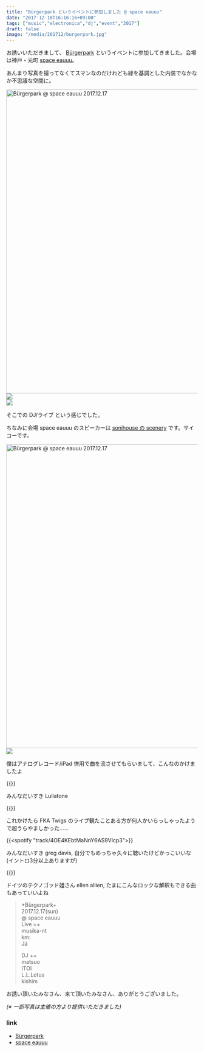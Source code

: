 ```yaml
---
title: "Bürgerpark というイベントに参加しました @ space eauuu"
date: "2017-12-18T16:16:16+09:00"
tags: ["music","electronica","dj","event","2017"]
draft: false
image: "/media/201712/burgerpark.jpg"
---
```


お誘いいただきまして、 [Bürgerpark](https://www.facebook.com/events/299796667188565/) というイベントに参加してきました。会場は神戸・元町 [space eauuu](http://www.musika-nt.com/spaceeauuu/)。

あんまり写真を撮ってなくてスマンなのだけれども緑を基調とした内装でなかなか不思議な空間に。

<div class="embed">
<a data-flickr-embed="true"  href="https://www.flickr.com/photos/matsuoshi/39128453481/in/dateposted/" title="Bürgerpark @ space eauuu 2017.12.17"><img src="https://farm5.staticflickr.com/4739/39128453481_39cc312635_c.jpg" width="600" height="800" alt="Bürgerpark @ space eauuu 2017.12.17"></a>
</div>

<div class="embed">
<img src="https://scontent-nrt1-1.xx.fbcdn.net/v/t31.0-8/25440080_1433492706760923_1183347668314231854_o.jpg?oh=a7c79c6a4cfaf9ffb28e6a6c2790f888&oe=5ACDC6C1">
</div>

<div class="embed">
<img src="https://scontent-nrt1-1.xx.fbcdn.net/v/t31.0-8/25440375_1433492713427589_2682630450503927799_o.jpg?oh=7bc0626da0c32278c1122993f87dec24&oe=5AC0C066">
</div>

そこでの DJ/ライブ という感じでした。

ちなみに会場 space eauuu のスピーカーは [sonihouse の scenery](http://www.sonihouse.net/products/scenery.html) です。サイコーです。

<div class="embed">
<a data-flickr-embed="true"  href="https://www.flickr.com/photos/matsuoshi/27349809479/in/dateposted/" title="Bürgerpark @ space eauuu 2017.12.17"><img src="https://farm5.staticflickr.com/4644/27349809479_829cc2e52b_c.jpg" width="600" height="800" alt="Bürgerpark @ space eauuu 2017.12.17"></a>
</div>

<div class="embed">
<img src="https://scontent-nrt1-1.xx.fbcdn.net/v/t31.0-8/25488253_1433492763427584_9177380802810334553_o.jpg?oh=a24d1d2398097c4176f07c4394e4c5ad&oe=5A895FE5">
</div>

僕はアナログレコード/iPad 併用で曲を流させてもらいまして、こんなのかけましたよ

{{<youtube src="ECTLZnLuPVI" title="Lullatone - Floating Away">}}

みんなだいすき Lullatone

{{<youtube src="O8yix8PZKlw" title="FKA twigs - Pendulum">}}

これかけたら FKA Twigs のライブ観たことある方が何人かいらっしゃったようで超うらやましかった……

{{<spotify "track/4OE4KEbtMaNnY6AS9VIcp3">}}

みんなだいすき greg davis, 自分でもめっちゃ久々に聴いたけどかっこいいな (イントロ3分以上ありますが)

{{<youtube src="hAdy15aO2Qs" title="Ellen Allien - Sun The Rain">}}

ドイツのテクノゴッド姐さん ellen allien, たまにこんなロックな解釈もできる曲もあっていいよね

> +Bürgerpark+  
> 2017.12.17(sun)  
> @ space eauuu  
> Live ++  
> musika-nt  
> km:  
> Já  
>   
> DJ ++  
> matsuo  
> ITOI  
> L.L.Lotus  
> kishim  

お誘い頂いたみなさん、来て頂いたみなさん、ありがとうございました。

_(※ 一部写真は主催の方より提供いただきました)_

### link

- [Bürgerpark](https://www.facebook.com/events/299796667188565/)
- [space eauuu](http://www.musika-nt.com/spaceeauuu/)
